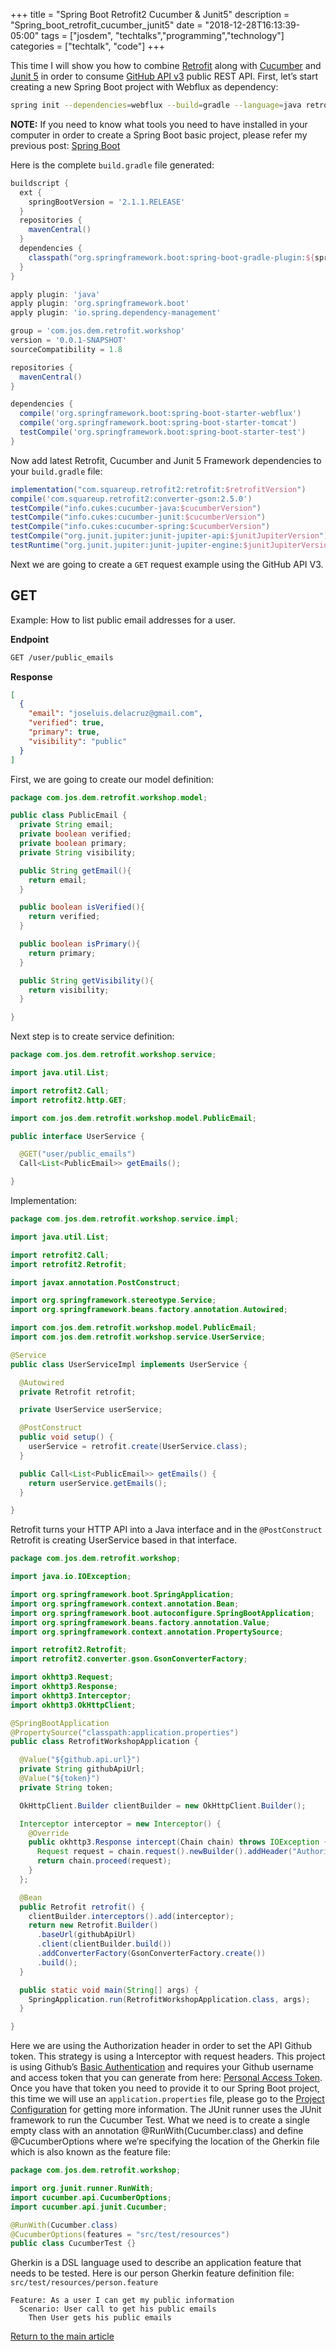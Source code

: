 +++
title =  "Spring Boot Retrofit2 Cucumber & Junit5"
description = "Spring_boot_retrofit_cucumber_junit5"
date = "2018-12-28T16:13:39-05:00"
tags = ["josdem", "techtalks","programming","technology"]
categories = ["techtalk", "code"]
+++

This time I will show you how to combine [Retrofit](https://square.github.io/retrofit/) along with [Cucumber](https://cucumber.io/) and [Junit 5](https://junit.org/junit5/) in order to consume [GitHub API v3](https://developer.github.com/v3/?) public REST API. First, let’s start creating a new Spring Boot project with Webflux as dependency:

```bash
spring init --dependencies=webflux --build=gradle --language=java retrofit-workshop
```

**NOTE:** If you need to know what tools you need to have installed in your computer in order to create a Spring Boot basic project, please refer my previous post: [Spring Boot](/techtalk/spring_boot)


Here is the complete `build.gradle` file generated:

```groovy
buildscript {
  ext {
    springBootVersion = '2.1.1.RELEASE'
  }
  repositories {
    mavenCentral()
  }
  dependencies {
    classpath("org.springframework.boot:spring-boot-gradle-plugin:${springBootVersion}")
  }
}

apply plugin: 'java'
apply plugin: 'org.springframework.boot'
apply plugin: 'io.spring.dependency-management'

group = 'com.jos.dem.retrofit.workshop'
version = '0.0.1-SNAPSHOT'
sourceCompatibility = 1.8

repositories {
  mavenCentral()
}

dependencies {
  compile('org.springframework.boot:spring-boot-starter-webflux')
  compile('org.springframework.boot:spring-boot-starter-tomcat')
  testCompile('org.springframework.boot:spring-boot-starter-test')
}
```

Now add latest Retrofit, Cucumber and Junit 5 Framework dependencies to your `build.gradle` file:

```groovy
implementation("com.squareup.retrofit2:retrofit:$retrofitVersion")
compile('com.squareup.retrofit2:converter-gson:2.5.0')
testCompile("info.cukes:cucumber-java:$cucumberVersion")
testCompile("info.cukes:cucumber-junit:$cucumberVersion")
testCompile("info.cukes:cucumber-spring:$cucumberVersion")
testCompile("org.junit.jupiter:junit-jupiter-api:$junitJupiterVersion")
testRuntime("org.junit.jupiter:junit-jupiter-engine:$junitJupiterVersion")
```

Next we are going to create a `GET` request example using the GitHub API V3.

## GET

Example: How to list public email addresses for a user.

**Endpoint**

```bash
GET /user/public_emails
```

**Response**

```json
[
  {
    "email": "joseluis.delacruz@gmail.com",
    "verified": true,
    "primary": true,
    "visibility": "public"
  }
]
```

First, we are going to create our model definition:

```java
package com.jos.dem.retrofit.workshop.model;

public class PublicEmail {
  private String email;
  private boolean verified;
  private boolean primary;
  private String visibility;

  public String getEmail(){
    return email;
  }

  public boolean isVerified(){
    return verified;
  }

  public boolean isPrimary(){
    return primary;
  }

  public String getVisibility(){
    return visibility;
  }

}
```

Next step is to create service definition:

```java
package com.jos.dem.retrofit.workshop.service;

import java.util.List;

import retrofit2.Call;
import retrofit2.http.GET;

import com.jos.dem.retrofit.workshop.model.PublicEmail;

public interface UserService {

  @GET("user/public_emails")
  Call<List<PublicEmail>> getEmails();

}
```

Implementation:

```java
package com.jos.dem.retrofit.workshop.service.impl;

import java.util.List;

import retrofit2.Call;
import retrofit2.Retrofit;

import javax.annotation.PostConstruct;

import org.springframework.stereotype.Service;
import org.springframework.beans.factory.annotation.Autowired;

import com.jos.dem.retrofit.workshop.model.PublicEmail;
import com.jos.dem.retrofit.workshop.service.UserService;

@Service
public class UserServiceImpl implements UserService {

  @Autowired
  private Retrofit retrofit;

  private UserService userService;

  @PostConstruct
  public void setup() {
    userService = retrofit.create(UserService.class);
  }

  public Call<List<PublicEmail>> getEmails() {
    return userService.getEmails();
  }

}
```

Retrofit turns your HTTP API into a Java interface and in the `@PostConstruct` Retrofit is creating UserService based in that interface.

```java
package com.jos.dem.retrofit.workshop;

import java.io.IOException;

import org.springframework.boot.SpringApplication;
import org.springframework.context.annotation.Bean;
import org.springframework.boot.autoconfigure.SpringBootApplication;
import org.springframework.beans.factory.annotation.Value;
import org.springframework.context.annotation.PropertySource;

import retrofit2.Retrofit;
import retrofit2.converter.gson.GsonConverterFactory;

import okhttp3.Request;
import okhttp3.Response;
import okhttp3.Interceptor;
import okhttp3.OkHttpClient;

@SpringBootApplication
@PropertySource("classpath:application.properties")
public class RetrofitWorkshopApplication {

  @Value("${github.api.url}")
  private String githubApiUrl;
  @Value("${token}")
  private String token;

  OkHttpClient.Builder clientBuilder = new OkHttpClient.Builder();

  Interceptor interceptor = new Interceptor() {
    @Override
    public okhttp3.Response intercept(Chain chain) throws IOException {
      Request request = chain.request().newBuilder().addHeader("Authorization", "token " + token).build();
      return chain.proceed(request);
    }
  };

  @Bean
  public Retrofit retrofit() {
    clientBuilder.interceptors().add(interceptor);
    return new Retrofit.Builder()
      .baseUrl(githubApiUrl)
      .client(clientBuilder.build())
      .addConverterFactory(GsonConverterFactory.create())
      .build();
  }

  public static void main(String[] args) {
    SpringApplication.run(RetrofitWorkshopApplication.class, args);
  }

}
```

Here we are using the Authorization header in order to set the API Github token. This strategy is using a Interceptor with request headers. This project is using Github’s [Basic Authentication](https://developer.github.com/v3/auth/#basic-authentication) and requires your Github username and access token that you can generate from here: [Personal Access Token](https://github.com/settings/tokens). Once you have that token you need to provide it to our Spring Boot project, this time we will use an `application.properties` file, please go to the [Project Configuration](https://github.com/josdem/retrofit-workshop/wiki/Properties-File) for getting more information. The JUnit runner uses the JUnit framework to run the Cucumber Test. What we need is to create a single empty class with an annotation @RunWith(Cucumber.class) and define @CucumberOptions where we’re specifying the location of the Gherkin file which is also known as the feature file:

```java
package com.jos.dem.retrofit.workshop;

import org.junit.runner.RunWith;
import cucumber.api.CucumberOptions;
import cucumber.api.junit.Cucumber;

@RunWith(Cucumber.class)
@CucumberOptions(features = "src/test/resources")
public class CucumberTest {}
```

Gherkin is a DSL language used to describe an application feature that needs to be tested. Here is our person Gherkin feature definition file: `src/test/resources/person.feature`

```gherkin
Feature: As a user I can get my public information
  Scenario: User call to get his public emails
    Then User gets his public emails
```

[Return to the main article](/techtalk/spring#Spring_Boot)
